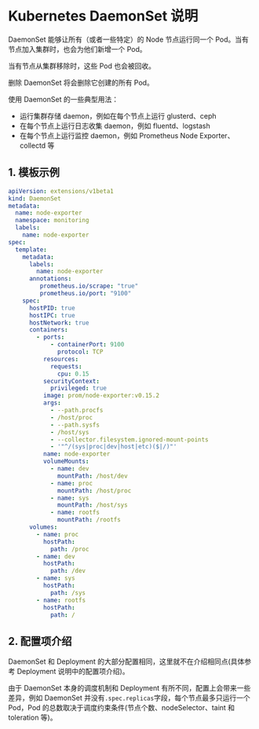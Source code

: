 # Kubernetes DaemonSet 说明

DaemonSet 能够让所有（或者一些特定）的 Node 节点运行同一个 Pod。当有节点加入集群时，也会为他们新增一个 Pod。

当有节点从集群移除时，这些 Pod 也会被回收。

删除 DaemonSet 将会删除它创建的所有 Pod。

使用 DaemonSet 的一些典型用法：
- 运行集群存储 daemon，例如在每个节点上运行 glusterd、ceph
- 在每个节点上运行日志收集 daemon，例如 fluentd、logstash
- 在每个节点上运行监控 daemon，例如 Prometheus Node Exporter、collectd 等

## 1. 模板示例
```yml
apiVersion: extensions/v1beta1
kind: DaemonSet
metadata:
  name: node-exporter
  namespace: monitoring
  labels:
    name: node-exporter
spec:
  template:
    metadata:
      labels:
        name: node-exporter
      annotations:
         prometheus.io/scrape: "true"
         prometheus.io/port: "9100"
    spec:
      hostPID: true
      hostIPC: true
      hostNetwork: true
      containers:
        - ports:
            - containerPort: 9100
              protocol: TCP
          resources:
            requests:
              cpu: 0.15
          securityContext:
            privileged: true
          image: prom/node-exporter:v0.15.2
          args:
            - --path.procfs
            - /host/proc
            - --path.sysfs
            - /host/sys
            - --collector.filesystem.ignored-mount-points
            - '"^/(sys|proc|dev|host|etc)($|/)"'
          name: node-exporter
          volumeMounts:
            - name: dev
              mountPath: /host/dev
            - name: proc
              mountPath: /host/proc
            - name: sys
              mountPath: /host/sys
            - name: rootfs
              mountPath: /rootfs
      volumes:
        - name: proc
          hostPath:
            path: /proc
        - name: dev
          hostPath:
            path: /dev
        - name: sys
          hostPath:
            path: /sys
        - name: rootfs
          hostPath:
            path: /
```

## 2. 配置项介绍
DaemonSet 和 Deployment 的大部分配置相同，这里就不在介绍相同点(具体参考 Deployment 说明中的配置项介绍)。

由于 DaemonSet 本身的调度机制和 Deployment 有所不同，配置上会带来一些差异，例如 DaemonSet 并没有`.spec.replicas`字段，每个节点最多只运行一个 Pod，Pod 的总数取决于调度约束条件(节点个数、nodeSelector、taint 和 toleration 等)。
